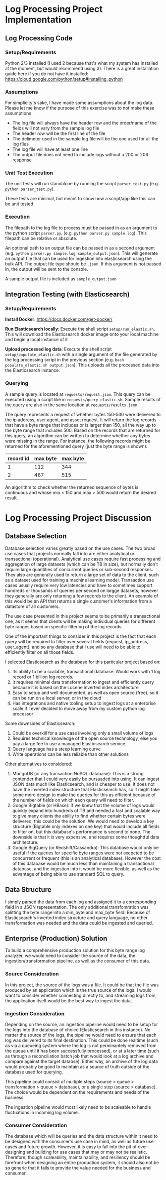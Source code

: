 # Log Processing Project Implementation

## Log Processing Code

### Setup/Requirements

Python 2/3 installed (I used 2 because that's what my system has installed at the moment, but would recommend using 3).  There is a great installation guide here if you do not have it installed: https://cloud.google.com/python/setup#installing_python

### Assumptions

For simplicity's sake, I have made some assumptions about the log data.  Please let me know if the purpose of this exercise was to not make these assumptions

* The log file will always have the header row and the order/name of the fields will not vary from the sample log file
* The header row will be the first line of the file
* The delimeter used in the sample log file will be the one used for all the log files
* The log file will have at least one line
* The output file does not need to include logs without a 200 or 206 response


### Unit Test Execution

The unit tests will run standalone by running the script `parser_test.py` (e.g. `python parser_test.py`).

These tests are minimal, but meant to show how a script/app like this can be unit tested

### Execution

The filepath to the log file to process must be passed in as an argument to the python script `parser.py`. (e.g. `python parser.py sample.log`). This filepath can be relative or absolute.

An optional path to an output file can be passed in as a second argument (e.g. `python parser.py sample.log sample_output.json`).  This will generate an output file that can be used for ingestion into elasticsearch using the bulk API. The output file type should be `.json`. If this argument is not passed in, the output will be sent to the console.

A sample output file is included as `sample_output.json`

## Integration Testing (with Elasticsearch)

### Setup/Requirements

**Install Docker**: https://docs.docker.com/get-docker/

**Run Elasticsearch locally**: Execute the shell script `setup/run_elastic.sh`.  This will download the Elasticsearch docker image onto your local machine and begin a local instance of it

**Upload processed log data**: Execute the shell script `setup/populate_elastic.sh` with a single argument of the file generated by the log processing script in the previous section (e.g. `bash populate_elastic.sh output.json`).  This uploads all the processed data into the Elasticsearch instance.

### Querying 

A sample query is located at `requests/request.json`.  This query can be executed using a script like in `requests/query_elastic.sh`. Sample results of the query are also in the same location at `requests/results.json`.

The query represents a request of whether bytes 150-500 were delivered to the ip address, user agent, and asset request. It will return the log records that have a byte range that includes or is larger than 150, all the way up to the byte range that includes 500. Based on the records that are returned for this query, an algorithm can be written to determine whether any bytes were missing in the range. For instance, the following records might be returned for the aforementioned query (just the byte range is shown):

| record id | max byte | max byte |
|-----------|----------|----------|
| 1         |112       |344       |
| 2         |467       |515       |

An algorithm to check whether the returned sequence of bytes is continuous and whose min < 150 and max > 500 would return the desired result.

# Log Processing Project Discussion

## Database Selection

Database selection varies greatly based on the use cases.  The two broad use cases that projects normally fall into are either analytical or transactional (operational). Analytical use cases require fast processing and aggregation of large datasets (which can be TB in size), but normally don't require large quantities of concurrent queries or sub-second responses. They also are generally used to return a large set of data to the client, such as a dataset used for training a machine learning model. Transaction use cases usually require very low latencies and have to sometimes support hundreds or thousands of queries per second on largge datasets, however they generally are only returning a few records to the client.  An example of this would be an API that returns a single customer's information from a datastore of all customers. 

The use case presented in this project seems to be primarily a transactional one, as it seems that clients will be making individual queries for different byte ranges based on specific filtering of the log records. 

One of the important things to consider in this project is the fact that each query will be required to filter over several fields (request, ip_address, user_agent), and so any database that I use will need to be able to efficiently filter on all those fields.

I selected Elasticsearch as the database for this particular project based on:

1. Its ability to be a scalable, transactional database. Would work with 1 log record or 1 billion log records.
2. It requires minimal data transformation to ingest and efficiently query because it is based on the Lucene inverted index architecture
3. Easy to setup and well documented, as well as open source (free), so it can be run on a local server, or in the cloud
4. Has integrations and native tooling setup to ingest logs at a enterprise scale if I ever decided to move away from my custom python log processor

Some downsides of Elasticsearch:

1. Could be overkill for a use case involving only a small volume of logs
2. Requires technical knowledge of the open source technology, else you pay a large fee to use a managed Elasticsearch service
3. Query language has a steep learning curve
4. Write operations can be less reliable than other solutions

Other alternatives to considered:

1. MongoDB (or any transaction NoSQL database): This is a strong contender that I could very easily be pursuaded into using. It can ingest JSON data much like Elasticsearch, and is cheaper to use.  It does not have the inverted index structure that Elasticsearch has, so it might take some more design to make the queries for this as efficient because of the number of fields on which each query will need to filter. 
2. Google Bigtable (or HBase): If we knew that the volume of logs would quickly expand into hundreds of TB and needed a fast and scalable way to give many clients the abilily to find whether certain bytes were delivered, this could be the solution. We would need to develop a key structure (Bigtable only indexes on one key) that would include all fields to filter on, but this database's performance is second to none. The downside is that it is very expensive, and requires some thoughtful data architecture. 
3. Google BigQuery (or Redshift/Cassandra): This database would only be useful if the queries for specific byte ranges were not exepcted to be concurrent or frequent (this is an analytical database). However the cost of this database would be much less than maintaining a transactional database, and the ingestion into it would be more flexible, as well as the advantage of being able to use standard SQL to query.

## Data Structure

I simply parsed the data from each log and assigned it to a corresponding field in a JSON representation.  The only additional transfomration was splitting the byte range into a min_byte and max_byte field. Because of Elasticsearch's inverted index structure and query language, no other transformation was needed and the data could be ingested and queried. 

## Enterprise (Production) Solution

To build a comprehensive production solution for this byte range log analyzer, we would need to consider the source of the data, the ingestion/transformation pipeline, as well as the consumer of this data.

### Source Consideration

In this project, the source of the logs was a file.  It could be that the file was produced by an application which is the true source of the logs.  I would want to consider whether connecting directly to, and streaming logs from, the application itself would be the best way to ingest the data. 

### Ingestion Consideration

Depending on the source, an ingestion pipeline would need to be setup for the logs into the database of choice (Elasticsearch in this instance). No matter the source of the logs, the pipeline would need to ensure that each log was delivered to its final destination. This could be done realtime (such as via a queueing system where the log is not perminantely removed from the queue until it has been successfully processed), or at a later time (such as through a reconciliation batch job that would look at a log archive and compare against the target databse). Either way, an archive of the log data would probably be good to maintain as a source of truth outside of the database used for querying. 

This pipeline could consist of multiple steps (source > queue > transformation > queue > database), or a single step (source > database). The choice would be dependent on the requirements and needs of the business.

The ingestion pipeline would most likely need to be scaleable to handle fluctuations in incoming log volume. 

### Consumer Consideration

The database which will be queries and the data structure within it need to be designed with the consumer's use case in mind, as well as future use cases and future growth.  However, it is easy to fall into the pit of over-designing and building for use cases that may or may not be realistic. Therefore, though scaleability, maintainability, and resiliency should be forefront when designing an entire production system, it should also not be so generic that it fails to provide the value needed for the business and consumer.
